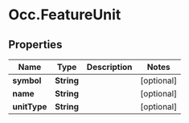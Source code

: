 # Occ.FeatureUnit

## Properties
Name | Type | Description | Notes
------------ | ------------- | ------------- | -------------
**symbol** | **String** |  | [optional] 
**name** | **String** |  | [optional] 
**unitType** | **String** |  | [optional] 


